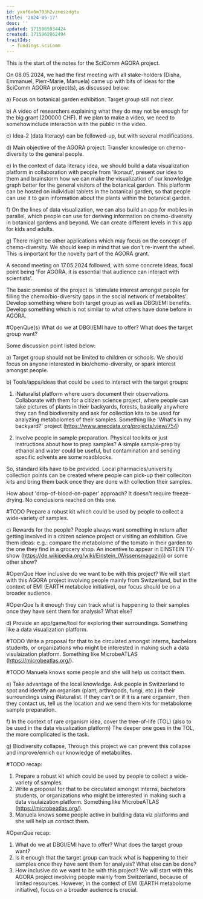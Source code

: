 ```yaml
---
id: yxnf6x6m703h2vzmeszdgtu
title: '2024-05-17'
desc: ''
updated: 1715965934424
created: 1715962862494
traitIds:
  - fundings.SciComm
---
```

This is the start of the notes for the SciComm AGORA project. 

On 08.05.2024, we had the first meeting with all stake-holders (Disha, Emmanuel, Pierr-Marie, Manuela) came up with bits of ideas for the SciComm AGORA project(s), as discussed below:


a) Focus on botanical garden exhibition. Target group still not clear.

b) A video of researchers explaining what they do may not be enough for the big grant (200000 CHF). If we plan to make a video, we need to  somehowinclude interaction with the public in the video.

c) Idea-2 (data literacy) can be followed-up, but with several modifications.

d) Main objective of the AGORA project: Transfer knowledge on chemo-diversity to the general people.

e) In the context of data literacy idea, we should build a data visualization platform in collaboration with people from 'ikonaut', present our idea to them and brainstorm how we can make the visualization of our knowledge graph better for the general visitors of the botanical garden. This platform can be hosted on individual tablets in the botanical garden, so that people can use it to gain information about the plants within the botanical garden. 

f) On the lines of data visualization, we can also build an app for mobiles in parallel, which people can use for deriving information on chemo-diversity in botanical gardens and beyond. We can create different levels in this app for kids and adults.

g) There might be other applications which may focus on the concept of chemo-diversity. We should keep in mind that we don't re-invent the wheel. This is important for the novelty part of the AGORA grant.





A second meeting on 17.05.2024 followed, with some concrete ideas, focal point being 'For AGORA, it is essential that audience can interact with scientists'. 

The basic premise of the project is 'stimulate interest amongst people for filling the chemo/bio-diversity gaps in the social network of metabolites'. Develop something where both target group as well as DBGI/EMI benefits. Develop something which is not similar to what others have done before in AGORA.

#OpenQue(s) What do we at DBGI/EMI have to offer? What does the target group want?

Some discussion point listed below:

a) Target group should not be limited to children or schools. We should focus on anyone interested in bio/chemo-diversity, or spark interest amongst people.

b) Tools/apps/ideas that could be used to interact with the target groups:
1. iNaturalist platform where users document their observations. Collaborate with them for a citizen science project, where people can take pictures of plants in their backyards, forests, basically anywhere they can find biodiversity and ask for collection kits to be used for analyzing metabolomes of their samples. Something like 'What's in my backyard?' project (https://www.anecdata.org/projects/view/754)

2. Involve people in sample preparation. Physical toolkits or just instructions about how to prep samples? A simple sample-prep by ethanol and water could be useful, but contamination and sending specific solvents are some roadblocks. 

So, standard kits have to be provided. Local pharmacies/university collection points can be created where people can pick-up their colleciton kits and bring them back once they are done with collection their samples.

How about 'drop-of-blood-on-paper' approach? It doesn't require freeze-drying. No conclusions reached on this one.

#TODO Prepare a robust kit which could be used by people to collect a wide-variety of samples.

c) Rewards for the people? People always want something in return after getting involved in a citizen science project or visiting an exhibition. Give them ideas: e.g.: compare the metabolome of the tomato in their garden to the one they find in a grocery shop. An incentive to appear in EINSTEIN TV-show (https://de.wikipedia.org/wiki/Einstein_(Wissensmagazin)) or some other show? 

#OpenQue How inclusive do we want to be with this project? We will start with this AGORA project involving people mainly from Switzerland, but in the context of EMI (EARTH metaboloe initiative), our focus should be on a broader audience.

#OpenQue Is it enough they can track what is happening to their samples once they have sent them for analysis? What else?

d) Provide an app/game/tool for exploring their surroundings. Something like a data visualization platform. 

#TODO Write a proposal for that to be circulated amongst interns, bachelors students, or organizations who might be interested in making such a data visulaization platform. Something like MicrobeATLAS (https://microbeatlas.org/).

#TODO Manuela knows some people and she will help us contact them.

e) Take advantage of the local knowledge. Ask people in Switzerland to spot and identify an organism (plant, arthropods, fungi, etc.) in their surroundings using iNaturalist. If they can't or if it is a rare organism, then they contact us, tell us the location and we send them kits for metabolome sample preparation.

f) In the context of rare organism idea, cover the tree-of-life (TOL) (also to be used in the data visualization platform) The deeper one goes in the TOL, the more complicated is the task.

g) Biodiversity collapse, Through this project we can prevent this collapse and improve/enrich our knowledge of metabolites.


#TODO recap:

1. Prepare a robust kit which could be used by people to collect a wide-variety of samples.
2. Write a proposal for that to be circulated amongst interns, bachelors students, or organizations who might be interested in making such a data visulaization platform. Something like MicrobeATLAS (https://microbeatlas.org/).
3. Manuela knows some people active in building data viz platforms and she will help us contact them.

#OpenQue recap:
1. What do we at DBGI/EMI have to offer? What does the target group want?
2. Is it enough that the target group can track what is happening to their samples once they have sent them for analysis? What else can be done?
3. How inclusive do we want to be with this project? We will start with this AGORA project involving people mainly from Switzerland, because of limited resources. However, in the context of EMI (EARTH metabolome initiative), focus on a broader audience is crucial.